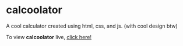 # calcoolator

A cool calculator created using html, css, and js. (with cool design btw)

To view **calcoolator** live, [click here!](https://stankur.github.io/calculator/)

